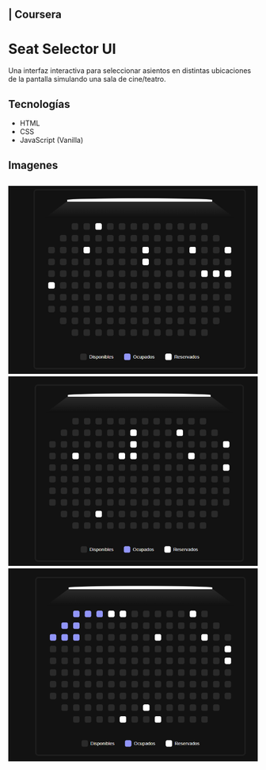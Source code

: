 | Coursera
---
# Seat Selector UI
Una interfaz interactiva para seleccionar asientos en distintas ubicaciones de la pantalla simulando una sala de cine/teatro.

## Tecnologías
- HTML
- CSS
- JavaScript (Vanilla)

## Imagenes

![Screenshot](image.png)
![Screenshot](img1.png)
![Screenshot](img2.png)
---
